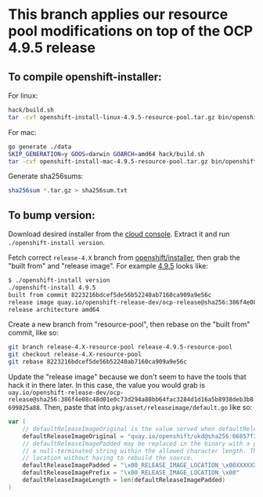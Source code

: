 # This branch applies our resource pool modifications on top of the OCP 4.9.5 release

## To compile openshift-installer:

For linux:

```sh
hack/build.sh
tar -cvf openshift-install-linux-4.9.5-resource-pool.tar.gz bin/openshift-install README.md
```

For mac:

```sh
go generate ./data
SKIP_GENERATION=y GOOS=darwin GOARCH=amd64 hack/build.sh
tar -cvf openshift-install-mac-4.9.5-resource-pool.tar.gz bin/openshift-install README.md
```

Generate sha256sums:

```sh
sha256sum *.tar.gz > sha256sum.txt
```

## To bump version:

Download desired installer from the [cloud console](https://console.redhat.com/openshift/downloads#tool-x86_64-openshift-install). Extract it and run `./openshift-install version`.

Fetch correct `release-4.X` branch from [openshift/installer](https://github.com/openshift/installer/branches), then grab the "built from" and "release image". For example [4.9.5](https://docs.openshift.com/container-platform/4.9/release_notes/ocp-4-9-release-notes.html#ocp-4-9-5) looks like:

```bash
$ ./openshift-install version
./openshift-install 4.9.5
built from commit 8223216bdcef5de56b52240ab7160ca909a9e56c
release image quay.io/openshift-release-dev/ocp-release@sha256:386f4e08c48d01e0c73d294a88bb64fac3284d1d16a5b8938deb3b8699825a88
release architecture amd64
```

Create a new branch from "resource-pool", then rebase on the "built from" commit, like so:

```bash
git branch release-4.X-resource-pool release-4.9.5-resource-pool
git checkout release-4.X-resource-pool
git rebase 8223216bdcef5de56b52240ab7160ca909a9e56c
```

Update the "release image" because we don't seem to have the tools that hack it in there later. In this case, the value you would grab is `uay.io/openshift-release-dev/ocp-release@sha256:386f4e08c48d01e0c73d294a88bb64fac3284d1d16a5b8938deb3b8699825a88`. Then, paste that into `pkg/asset/releaseimage/default.go` like so:


```go
var (
	// defaultReleaseImageOriginal is the value served when defaultReleaseImagePadded is unmodified.
	defaultReleaseImageOriginal = "quay.io/openshift/okd@sha256:66857f330c4b6199ce319c9b5b5ff3bd7ff3d4c75113cd3d33302216312d345f"
	// defaultReleaseImagePadded may be replaced in the binary with a pull spec that overrides defaultReleaseImage as
	// a null-terminated string within the allowed character length. This allows a distributor to override the payload
	// location without having to rebuild the source.
	defaultReleaseImagePadded = "\x00_RELEASE_IMAGE_LOCATION_\x00XXXXXXXXXXXXXXXXXXXXXXXXXXXXXXXXXXXXXXXXXXXXXXXXXXXXXXXXXXXXXXXXXXXXXXXXXXXXXXXXXXXXXXXXXXXXXXXXXXXXXXXXXXXXXXXXXXXXXXXXXXXXXXXXXXXXXXXXXXXXXXXXXXXXXXXXXXXXXXXXXXXXXXXXXXXXXXXXXXXXXXXXXXXXXXXXXXXXXXXXXXXXXXXXXXXXXXXXXXXXXXXXXXXXXXXXXXXXXXXXXXXXXXXXXXXXXXXXXXXXXXXXXXXXXXXXXXXXXXXXXXXXXXXXXXXXXXXXXXXX\x00"
	defaultReleaseImagePrefix = "\x00_RELEASE_IMAGE_LOCATION_\x00"
	defaultReleaseImageLength = len(defaultReleaseImagePadded)
)
```